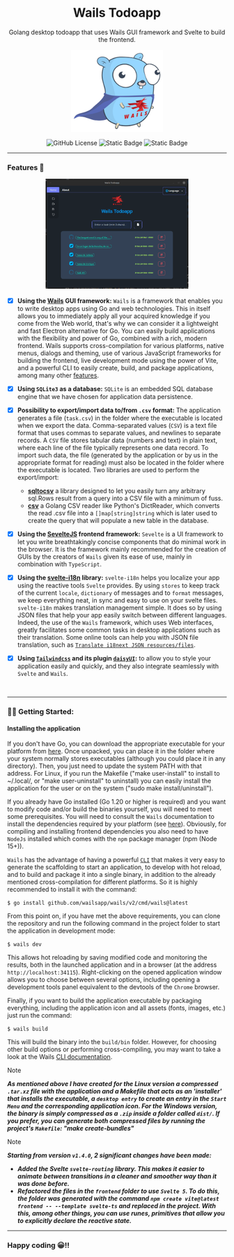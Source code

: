 <div align="center">

# Wails Todoapp

<p style="margin-bottom: 16px;">
    Golang desktop todoapp that uses Wails GUI framework and Svelte to build the frontend.
</p>

<img src="doc/standing.png" width="42%">

<br />

![GitHub License](https://img.shields.io/github/license/emarifer/go-wails-svelte-desktop-todoapp) ![Static Badge](https://img.shields.io/badge/Go-%3E=1.20-blue) ![Static Badge](https://img.shields.io/badge/Node-%3E=15-SpringGreen)

</div>

<hr />

### Features 🚀

<div align="center" style="margin-bottom: 16px;">

<img src="doc/screenshot-01.gif" width="65%">

</div>

- [x] **Using the [Wails](https://wails.io/) GUI framework:** `Wails` is a framework  that enables you to write desktop apps using Go and web technologies. This in itself allows you to immediately apply all your acquired knowledge if you come from the Web world, that's why we can consider it a lightweight and fast Electron alternative for Go. You can easily build applications with the flexibility and power of Go, combined with a rich, modern frontend. Wails supports cross-compilation for various platforms, native menus, dialogs and theming, use of various JavaScript frameworks for building the frontend, live development mode using the power of Vite, and a powerful CLI to easily create, build, and package applications, among many other [features](https://wails.io/docs/introduction#features).
- [x] **Using `SQLite3` as a database:** `SQLite` is an embedded SQL database engine that we have chosen for application data persistence.
- [x] **Possibility to export/import data to/from `.csv` format:** The application generates a file (`task.csv`) in the folder where the executable is located when we export the data. Comma-separated values (`CSV`) is a text file format that uses commas to separate values, and newlines to separate records. A `CSV` file stores tabular data (numbers and text) in plain text, where each line of the file typically represents one data record. To import such data, the file (generated by the application or by us in the appropriate format for reading) must also be located in the folder where the executable is located. Two libraries are used to perform the export/import:
    - **[sqltocsv](https://github.com/joho/sqltocsv)** a library designed to let you easily turn any arbitrary sql.Rows result from a query into a CSV file with a minimum of fuss.
    - **[csv](https://github.com/earthboundkid/csv)** a Golang CSV reader like Python's DictReader, which converts the read .csv file into a `[]map[string]string` which is later used to create the query that will populate a new table in the database.
- [x] **Using the [SevelteJS](https://svelte.dev/) frontend framework:** `Sevelte` is a UI framework to let you write breathtakingly concise components that do minimal work in the browser. It is the framework mainly recommended for the creation of GUIs by the creators of `Wails` given its ease of use, mainly in combination with `TypeScript`.
- [x] **Using the [svelte-i18n](https://github.com/kaisermann/svelte-i18n) library:** `svelte-i18n` helps you localize your app using the reactive tools `Svelte` provides. By using `stores` to keep track of the current `locale`, `dictionary` of messages and to `format` messages, we keep everything neat, in sync and easy to use on your svelte files. `svelte-i18n` makes translation management simple. It does so by using JSON files that help your app easily switch between different languages. Indeed, the use of the `Wails` framework, which uses Web interfaces, greatly facilitates some common tasks in desktop applications such as their translation. Some online tools can help you with JSON file translation, such as [`Translate i18next JSON resources/files`](https://translate.i18next.com/).
- [x] **Using [`Tailwindcss`](https://tailwindcss.com/) and its plugin [`daisyUI`](https://daisyui.com/):** to allow you to style your application easily and quickly, and they also integrate seamlessly with `Svelte` and `Wails`.


<br />

---

### 👨‍🚀 Getting Started:

#### Installing the application

If you don't have Go, you can download the appropriate executable for your platform from [here](https://github.com/emarifer/go-wails-svelte-desktop-todoapp/releases). Once unpacked, you can place it in the folder where your system normally stores executables (although you could place it in any directory). Then, you just need to update the system PATH with that address. For Linux, if you run the Makefile ("make user-install" to install to ~/.local/, or "make user-uninstall" to uninstall) you can easily install the application for the user or on the system ("sudo make install/uninstall").

If you already have Go installed (Go 1.20 or higher is required) and you want to modify code and/or build the binaries yourself, you will need to meet some prerequisites. You will need to consult the `Wails` documentation to install the dependencies required by your platform (see [here](https://wails.io/docs/gettingstarted/installation)). Obviously, for compiling and installing frontend dependencies you also need to have `NodeJs` installed which comes with the `npm` package manager (npm (Node 15+)).

`Wails` has the advantage of having a powerful [`CLI`](https://wails.io/docs/reference/cli/) that makes it very easy to generate the scaffolding to start an application, to develop with hot reload, and to build and package it into a single binary, in addition to the already mentioned cross-compilation for different platforms. So it is highly recommended to install it with the command:

```
$ go install github.com/wailsapp/wails/v2/cmd/wails@latest
```

From this point on, if you have met the above requirements, you can clone the repository and run the following command in the project folder to start the application in development mode:

```
$ wails dev
```

This allows hot reloading by saving modified code and monitoring the results, both in the launched application and in a browser (at the address `http://localhost:34115`). Right-clicking on the opened application window allows you to choose between several options, including opening a development tools panel equivalent to the devtools of the `Chrome` browser.

Finally, if you want to build the application executable by packaging everything, including the application icon and all assets (fonts, images, etc.) just run the command:

```
$ wails build
```

This will build the binary into the `build/bin` folder. However, for choosing other build options or performing cross-compiling, you may want to take a look at the Wails [CLI documentation](https://wails.io/docs/reference/cli/).

>[!NOTE]
>***As mentioned above I have created for the Linux version a compressed `.tar.xz` file with the application and a Makefile that acts as an 'installer' that installs the executable, a `desktop entry` to create an entry in the `Start Menu` and the corresponding application icon. For the Windows version, the binary is simply compressed as a `.zip` inside a folder called `dist/`. If you prefer, you can generate both compressed files by running the project's `Makefile`: "make create-bundles"***

>[!NOTE]
>***Starting from version `v1.4.0`, 2 significant changes have been made:***
>- ***Added the Svelte `svelte-routing` library. This makes it easier to animate between transitions in a cleaner and smoother way than it was done before.***
>- ***Refactored the files in the `frontend` folder to use `Svelte 5`. To do this, the folder was generated with the command `npm create vite@latest frontend -- --template svelte-ts` and replaced in the project. With this, among other things, you can use runes, primitives that allow you to explicitly declare the reactive state.***

---

### Happy coding 😀!!